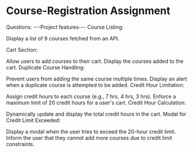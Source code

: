 # Course-Registration Assignment

 Questions: 
 ---Project features---
 Course Listing:

Display a list of 9 courses fetched from an API.

Cart Section:

Allow users to add courses to their cart.
Display the courses added to the cart.
Duplicate Course Handling:

Prevent users from adding the same course multiple times.
Display an alert when a duplicate course is attempted to be added.
Credit Hour Limitation:

Assign credit hours to each course (e.g., 7 hrs, 4 hrs, 3 hrs).
Enforce a maximum limit of 20 credit hours for a user's cart.
Credit Hour Calculation:

Dynamically update and display the total credit hours in the cart.
Modal for Credit Limit Exceeded:

Display a modal when the user tries to exceed the 20-hour credit limit.
Inform the user that they cannot add more courses due to credit limit constraints.
